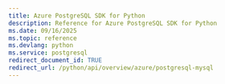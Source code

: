 ```yaml
---
title: Azure PostgreSQL SDK for Python
description: Reference for Azure PostgreSQL SDK for Python
ms.date: 09/16/2025
ms.topic: reference
ms.devlang: python
ms.service: postgresql
redirect_document_id: TRUE
redirect_url: /python/api/overview/azure/postgresql-mysql
---
```

